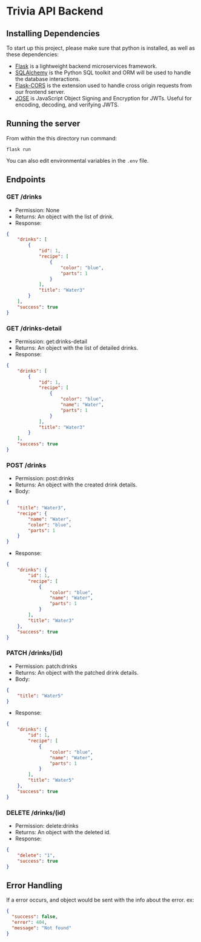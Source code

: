 # Trivia API Backend

## Installing Dependencies
To start up this project, please make sure that python is installed, as well as these dependencies:
- [Flask](http://flask.pocoo.org/) is a lightweight backend microservices framework.
- [SQLAlchemy](https://www.sqlalchemy.org/) is the Python SQL toolkit and ORM will be used to handle the database interactions.
- [Flask-CORS](https://flask-cors.readthedocs.io/en/latest/#) is the extension used to handle cross origin requests from our frontend server.
- [JOSE](https://python-jose.readthedocs.io/en/latest/) is JavaScript Object Signing and Encryption for JWTs. Useful for encoding, decoding, and verifying JWTS.

## Running the server

From within the this directory run command:
```
flask run
```
You can also edit environmental variables in the `.env` file.

## Endpoints

### GET /drinks
- Permission: None
- Returns: An object with the list of drink.
- Response:
```json
{
    "drinks": [
        {
            "id": 1,
            "recipe": [
                {
                    "color": "blue",
                    "parts": 1
                }
            ],
            "title": "Water3"
        }
    ],
    "success": true
}
```
### GET /drinks-detail
- Permission: get:drinks-detail
- Returns: An object with the list of detailed drinks.
- Response:
```json
{
    "drinks": [
        {
            "id": 1,
            "recipe": [
                {
                    "color": "blue",
                    "name": "Water",
                    "parts": 1
                }
            ],
            "title": "Water3"
        }
    ],
    "success": true
}
```
### POST /drinks
- Permission: post:drinks
- Returns: An object with the created drink details.
- Body:
```json
{
    "title": "Water3",
    "recipe": {
        "name": "Water",
        "color": "blue",
        "parts": 1
    }
}
```
- Response:
```json
{
    "drinks": {
        "id": 1,
        "recipe": [
            {
                "color": "blue",
                "name": "Water",
                "parts": 1
            }
        ],
        "title": "Water3"
    },
    "success": true
}
```
### PATCH /drinks/(id)
- Permission: patch:drinks
- Returns: An object with the patched drink details.
- Body:
```json
{
    "title": "Water5"
}
```
- Response:
```json
{
    "drinks": {
        "id": 1,
        "recipe": [
            {
                "color": "blue",
                "name": "Water",
                "parts": 1
            }
        ],
        "title": "Water5"
    },
    "success": true
}
```
### DELETE /drinks/(id)
- Permission: delete:drinks
- Returns: An object with the deleted id.
- Response:
```json
{
    "delete": "1",
    "success": true
}
```
## Error Handling
If a error occurs, and object would be sent with the info about the error. ex:
```json
{
  "success": false,
  "error": 404,
  "message": "Not found"
}
```